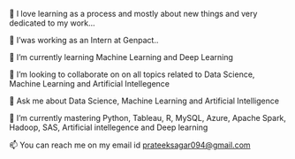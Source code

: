 🌱 I love learning as a process and mostly about new things and very dedicated to my work...

🔭 I’was  working as an Intern at Genpact..

🌱 I’m currently learning Machine Learning and Deep Learning

👯 I’m looking to collaborate on on all topics related to Data Science, Machine Learning and Artificial Intellegence

💬 Ask me about Data Science, Machine Learning and Artificial Intelligence

🌱 I’m currently mastering Python, Tableau, R, MySQL, Azure, Apache Spark, Hadoop, SAS, Artificial intellegence and Deep learning

📫 You can reach me on my email id prateeksagar094@gmail.com

